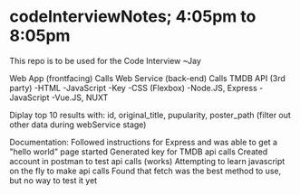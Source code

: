 # codeInterviewNotes; 4:05pm to 8:05pm
This repo is to be used for the Code Interview
~Jay


Web App (frontfacing)   Calls   Web Service (back-end)  Calls TMDB API (3rd party)
-HTML                           -JavaScript                    -Key
-CSS (Flexbox)                     -Node.JS, Express
-JavaScript
   -Vue.JS, NUXT

Diplay top 10 results with: id, original_title, pupularity, poster_path (filter out other data during webService stage)

Documentation:
Followed instructions for Express and was able to get a "hello world" page started
Generated key for TMDB api calls
Created account in postman to test api calls (works)
Attempting to learn javascript on the fly to make api calls
Found that fetch was the best method to use, but no way to test it yet

